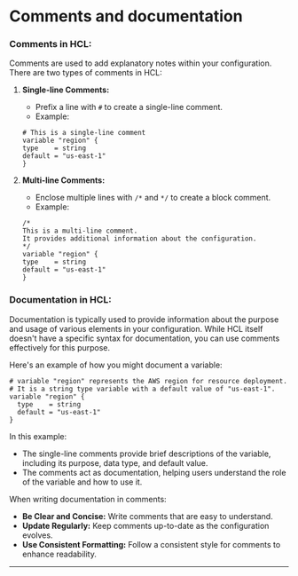 # Comments and documentation

### Comments in HCL:

Comments are used to add explanatory notes within your configuration. There are two types of comments in HCL:

1.  **Single-line Comments:**

    - Prefix a line with `#` to create a single-line comment.
    - Example:

    ```hcl
    # This is a single-line comment
    variable "region" {
    type    = string
    default = "us-east-1"
    }
    ```

1.  **Multi-line Comments:**

    - Enclose multiple lines with `/*` and `*/` to create a block comment.
    - Example:

    ```hcl
    /*
    This is a multi-line comment.
    It provides additional information about the configuration.
    */
    variable "region" {
    type    = string
    default = "us-east-1"
    }
    ```

### Documentation in HCL:

Documentation is typically used to provide information about the purpose and usage of various elements in your configuration. While HCL itself doesn't have a specific syntax for documentation, you can use comments effectively for this purpose.

Here's an example of how you might document a variable:

```hcl
# variable "region" represents the AWS region for resource deployment.
# It is a string type variable with a default value of "us-east-1".
variable "region" {
  type    = string
  default = "us-east-1"
}
```

In this example:

- The single-line comments provide brief descriptions of the variable, including its purpose, data type, and default value.
- The comments act as documentation, helping users understand the role of the variable and how to use it.

When writing documentation in comments:

- **Be Clear and Concise:** Write comments that are easy to understand.
- **Update Regularly:** Keep comments up-to-date as the configuration evolves.
- **Use Consistent Formatting:** Follow a consistent style for comments to enhance readability.

---
